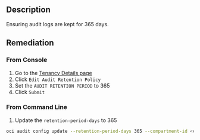 ## Description

Ensuring audit logs are kept for 365 days.

## Remediation

### From Console

1. Go to the [Tenancy Details page](https://console.us-ashburn1.oraclecloud.com/a/tenancy)
2. Click `Edit Audit Retention Policy`
3. Set the `AUDIT RETENTION PERIOD` to 365
4. Click `Submit`

### From Command Line

1. Update the `retention-period-days` to 365

```bash
oci audit config update --retention-period-days 365 --compartment-id <compartment OCID>
```